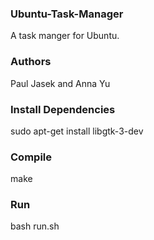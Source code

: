 ### Ubuntu-Task-Manager
A task manger for Ubuntu.

### Authors
Paul Jasek and Anna Yu

### Install Dependencies
sudo apt-get install libgtk-3-dev

### Compile
make

### Run
bash run.sh
